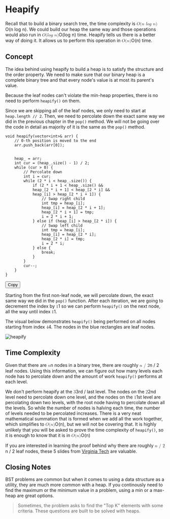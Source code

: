 <div class="my-div"><h1 id="heapify">Heapify</h1>

<p>Recall that to build a binary search tree, the time complexity is <span class="katex"><span class="katex-mathml"><math xmlns="http://www.w3.org/1998/Math/MathML"><semantics><mrow><mi>O</mi><mo stretchy="false">(</mo><mi>n</mi><mtext>&nbsp;</mtext><mi>l</mi><mi>o</mi><mi>g</mi><mtext>&nbsp;</mtext><mi>n</mi><mo stretchy="false">)</mo></mrow><annotation encoding="application/x-tex">O(n\ log\ n)</annotation></semantics></math></span><span class="katex-html" aria-hidden="true"><span class="base"><span class="strut" style="height:1em;vertical-align:-0.25em;"></span><span class="mord mathnormal" style="margin-right:0.02778em;">O</span><span class="mopen">(</span><span class="mord mathnormal">n</span><span class="mspace">&nbsp;</span><span class="mord mathnormal" style="margin-right:0.01968em;">l</span><span class="mord mathnormal">o</span><span class="mord mathnormal" style="margin-right:0.03588em;">g</span><span class="mspace">&nbsp;</span><span class="mord mathnormal">n</span><span class="mclose">)</span></span></span></span>. We could build our heap the same way and those operations would also run in <span class="katex"><span class="katex-mathml"><math xmlns="http://www.w3.org/1998/Math/MathML"><semantics><mrow><mi>O</mi><mo stretchy="false">(</mo><mi>l</mi><mi>o</mi><mi>g</mi><mtext>&nbsp;</mtext><mi>n</mi><mo stretchy="false">)</mo></mrow><annotation encoding="application/x-tex">O(log\ n)</annotation></semantics></math></span><span class="katex-html" aria-hidden="true"><span class="base"><span class="strut" style="height:1em;vertical-align:-0.25em;"></span><span class="mord mathnormal" style="margin-right:0.02778em;">O</span><span class="mopen">(</span><span class="mord mathnormal" style="margin-right:0.01968em;">l</span><span class="mord mathnormal">o</span><span class="mord mathnormal" style="margin-right:0.03588em;">g</span><span class="mspace">&nbsp;</span><span class="mord mathnormal">n</span><span class="mclose">)</span></span></span></span> time. Heapify tells us there is a better way of doing it. It allows us to perform this operation in <span class="katex"><span class="katex-mathml"><math xmlns="http://www.w3.org/1998/Math/MathML"><semantics><mrow><mi>O</mi><mo stretchy="false">(</mo><mi>n</mi><mo stretchy="false">)</mo></mrow><annotation encoding="application/x-tex">O(n)</annotation></semantics></math></span><span class="katex-html" aria-hidden="true"><span class="base"><span class="strut" style="height:1em;vertical-align:-0.25em;"></span><span class="mord mathnormal" style="margin-right:0.02778em;">O</span><span class="mopen">(</span><span class="mord mathnormal">n</span><span class="mclose">)</span></span></span></span> time.</p>

<h2 id="concept">Concept</h2>
<p>The idea behind using heapify to build a heap is to satisfy the structure and the order property. We need to make sure that our binary heap is a complete binary tree and that every node's value is at most its parent's value.</p>
<p>Because the leaf nodes can't violate the min-heap properties, there is no need to perform <code class="hljs language-stylus">heapify()</code> on them. </p>
<p>Since we are skipping all of the leaf nodes, we only need to start at <code class="hljs language-arcade">heap.length // 2</code>. Then, we need to percolate down the exact same way we did in the previous chapter in the <code class="hljs language-stylus">pop()</code> method. We will not be going over the code in detail as majority of it is the same as the <code class="hljs language-stylus">pop()</code> method. </p>
<div class="code-toolbar"><pre class="language-cpp" tabindex="0"><code class="hljs language-cpp"><span class="token keyword">void</span> <span class="token function">heapify</span><span class="token punctuation">(</span>vector<span class="token operator">&lt;</span><span class="token keyword">int</span><span class="token operator">&gt;</span><span class="token operator">&amp;</span> arr<span class="token punctuation">)</span> <span class="token punctuation">{</span>
    <span class="token comment">// 0-th position is moved to the end</span>
    arr<span class="token punctuation">.</span><span class="token function">push_back</span><span class="token punctuation">(</span>arr<span class="token punctuation">[</span><span class="token number">0</span><span class="token punctuation">]</span><span class="token punctuation">)</span><span class="token punctuation">;</span>
<br>
    heap_ <span class="token operator">=</span> arr<span class="token punctuation">;</span>
    <span class="token keyword">int</span> cur <span class="token operator">=</span> <span class="token punctuation">(</span>heap_<span class="token punctuation">.</span><span class="token function">size</span><span class="token punctuation">(</span><span class="token punctuation">)</span> <span class="token operator">-</span> <span class="token number">1</span><span class="token punctuation">)</span> <span class="token operator">/</span> <span class="token number">2</span><span class="token punctuation">;</span>
    <span class="token keyword">while</span> <span class="token punctuation">(</span>cur <span class="token operator">&gt;</span> <span class="token number">0</span><span class="token punctuation">)</span> <span class="token punctuation">{</span>
        <span class="token comment">// Percolate down</span>
        <span class="token keyword">int</span> i <span class="token operator">=</span> cur<span class="token punctuation">;</span>
        <span class="token keyword">while</span> <span class="token punctuation">(</span><span class="token number">2</span> <span class="token operator">*</span> i <span class="token operator">&lt;</span> heap_<span class="token punctuation">.</span><span class="token function">size</span><span class="token punctuation">(</span><span class="token punctuation">)</span><span class="token punctuation">)</span> <span class="token punctuation">{</span>
            <span class="token keyword">if</span> <span class="token punctuation">(</span><span class="token number">2</span> <span class="token operator">*</span> i <span class="token operator">+</span> <span class="token number">1</span> <span class="token operator">&lt;</span> heap_<span class="token punctuation">.</span><span class="token function">size</span><span class="token punctuation">(</span><span class="token punctuation">)</span> <span class="token operator">&amp;&amp;</span>
            heap_<span class="token punctuation">[</span><span class="token number">2</span> <span class="token operator">*</span> i <span class="token operator">+</span> <span class="token number">1</span><span class="token punctuation">]</span> <span class="token operator">&lt;</span> heap_<span class="token punctuation">[</span><span class="token number">2</span> <span class="token operator">*</span> i<span class="token punctuation">]</span> <span class="token operator">&amp;&amp;</span>
            heap_<span class="token punctuation">[</span>i<span class="token punctuation">]</span> <span class="token operator">&gt;</span> heap_<span class="token punctuation">[</span><span class="token number">2</span> <span class="token operator">*</span> i <span class="token operator">+</span> <span class="token number">1</span><span class="token punctuation">]</span><span class="token punctuation">)</span> <span class="token punctuation">{</span>
                <span class="token comment">// Swap right child</span>
                <span class="token keyword">int</span> tmp <span class="token operator">=</span> heap_<span class="token punctuation">[</span>i<span class="token punctuation">]</span><span class="token punctuation">;</span>
                heap_<span class="token punctuation">[</span>i<span class="token punctuation">]</span> <span class="token operator">=</span> heap_<span class="token punctuation">[</span><span class="token number">2</span> <span class="token operator">*</span> i <span class="token operator">+</span> <span class="token number">1</span><span class="token punctuation">]</span><span class="token punctuation">;</span>
                heap_<span class="token punctuation">[</span><span class="token number">2</span> <span class="token operator">*</span> i <span class="token operator">+</span> <span class="token number">1</span><span class="token punctuation">]</span> <span class="token operator">=</span> tmp<span class="token punctuation">;</span>
                i <span class="token operator">=</span> <span class="token number">2</span> <span class="token operator">*</span> i <span class="token operator">+</span> <span class="token number">1</span><span class="token punctuation">;</span>
            <span class="token punctuation">}</span> <span class="token keyword">else</span> <span class="token keyword">if</span> <span class="token punctuation">(</span>heap_<span class="token punctuation">[</span>i<span class="token punctuation">]</span> <span class="token operator">&gt;</span> heap_<span class="token punctuation">[</span><span class="token number">2</span> <span class="token operator">*</span> i<span class="token punctuation">]</span><span class="token punctuation">)</span> <span class="token punctuation">{</span>
                <span class="token comment">// Swap left child</span>
                <span class="token keyword">int</span> tmp <span class="token operator">=</span> heap_<span class="token punctuation">[</span>i<span class="token punctuation">]</span><span class="token punctuation">;</span>
                heap_<span class="token punctuation">[</span>i<span class="token punctuation">]</span> <span class="token operator">=</span> heap_<span class="token punctuation">[</span><span class="token number">2</span> <span class="token operator">*</span> i<span class="token punctuation">]</span><span class="token punctuation">;</span>
                heap_<span class="token punctuation">[</span><span class="token number">2</span> <span class="token operator">*</span> i<span class="token punctuation">]</span> <span class="token operator">=</span> tmp<span class="token punctuation">;</span>
                i <span class="token operator">=</span> <span class="token number">2</span> <span class="token operator">*</span> i<span class="token punctuation">;</span>
            <span class="token punctuation">}</span> <span class="token keyword">else</span> <span class="token punctuation">{</span>
                <span class="token keyword">break</span><span class="token punctuation">;</span>
            <span class="token punctuation">}</span>
        <span class="token punctuation">}</span>
        cur<span class="token operator">--</span><span class="token punctuation">;</span>
    <span class="token punctuation">}</span>
<span class="token punctuation">}</span>
</code></pre><div class="toolbar"><div class="toolbar-item"><button class="copy-to-clipboard-button" type="button" data-copy-state="copy"><span>Copy</span></button></div></div></div>
<p>Starting from the first non-leaf node, we will percolate down, the exact same way we did in the <code class="hljs language-stylus">pop()</code> function. After each iteration, we are going to decrement the index by <span class="katex"><span class="katex-mathml"><math xmlns="http://www.w3.org/1998/Math/MathML"><semantics><mrow><mn>1</mn></mrow><annotation encoding="application/x-tex">1</annotation></semantics></math></span><span class="katex-html" aria-hidden="true"><span class="base"><span class="strut" style="height:0.6444em;"></span><span class="mord">1</span></span></span></span> so we can perform <code class="hljs language-stylus">heapify()</code> on the next node, all the way until index <span class="katex"><span class="katex-mathml"><math xmlns="http://www.w3.org/1998/Math/MathML"><semantics><mrow><mn>1</mn></mrow><annotation encoding="application/x-tex">1</annotation></semantics></math></span><span class="katex-html" aria-hidden="true"><span class="base"><span class="strut" style="height:0.6444em;"></span><span class="mord">1</span></span></span></span>.</p>
<p>The visual below demonstrates <code class="hljs language-stylus">heapify()</code> being performed on all nodes starting from index <span class="katex"><span class="katex-mathml"><math xmlns="http://www.w3.org/1998/Math/MathML"><semantics><mrow><mn>4</mn></mrow><annotation encoding="application/x-tex">4</annotation></semantics></math></span><span class="katex-html" aria-hidden="true"><span class="base"><span class="strut" style="height:0.6444em;"></span><span class="mord">4</span></span></span></span>. The nodes in the blue rectangles are leaf nodes.</p>
<p><img src="https://imagedelivery.net/CLfkmk9Wzy8_9HRyug4EVA/ef4e44b2-100b-4f72-b18d-e244ad759500/sharpen=1" alt="heapify"></p>

<h2 id="time-complexity">Time Complexity</h2>
<p>Given that there are <span class="katex"><span class="katex-mathml"><math xmlns="http://www.w3.org/1998/Math/MathML"><semantics><mrow><mi>n</mi></mrow><annotation encoding="application/x-tex">n</annotation></semantics></math></span><span class="katex-html" aria-hidden="true"><span class="base"><span class="strut" style="height:0.4306em;"></span><span class="mord mathnormal">n</span></span></span></span> nodes in a binary tree, there are roughly <span class="katex"><span class="katex-mathml"><math xmlns="http://www.w3.org/1998/Math/MathML"><semantics><mrow><mi>n</mi><mtext>&nbsp;</mtext><mi mathvariant="normal">/</mi><mtext>&nbsp;</mtext><mn>2</mn></mrow><annotation encoding="application/x-tex">n\ /\ 2</annotation></semantics></math></span><span class="katex-html" aria-hidden="true"><span class="base"><span class="strut" style="height:1em;vertical-align:-0.25em;"></span><span class="mord mathnormal">n</span><span class="mspace">&nbsp;</span><span class="mord">/</span><span class="mspace">&nbsp;</span><span class="mord">2</span></span></span></span> leaf nodes. Using this information, we can figure out how many levels each node has to percolate down and the amount of work <code class="hljs language-stylus">heapify()</code> performs at each level. </p>
<p>We don't perform heapify at the <span class="katex"><span class="katex-mathml"><math xmlns="http://www.w3.org/1998/Math/MathML"><semantics><mrow><mn>3</mn></mrow><annotation encoding="application/x-tex">3</annotation></semantics></math></span><span class="katex-html" aria-hidden="true"><span class="base"><span class="strut" style="height:0.6444em;"></span><span class="mord">3</span></span></span></span>rd / last level. The nodes on the <span class="katex"><span class="katex-mathml"><math xmlns="http://www.w3.org/1998/Math/MathML"><semantics><mrow><mn>2</mn></mrow><annotation encoding="application/x-tex">2</annotation></semantics></math></span><span class="katex-html" aria-hidden="true"><span class="base"><span class="strut" style="height:0.6444em;"></span><span class="mord">2</span></span></span></span>nd level need to percolate down one level, and the nodes on the <span class="katex"><span class="katex-mathml"><math xmlns="http://www.w3.org/1998/Math/MathML"><semantics><mrow><mn>1</mn></mrow><annotation encoding="application/x-tex">1</annotation></semantics></math></span><span class="katex-html" aria-hidden="true"><span class="base"><span class="strut" style="height:0.6444em;"></span><span class="mord">1</span></span></span></span>st level are percolating down two levels, with the root node having to percolate down all the levels. So while the number of nodes is halving each time, the number of levels needed to be percolated increases. There is a very neat mathematical summation that is formed when we add all the work together, which simplifies to <span class="katex"><span class="katex-mathml"><math xmlns="http://www.w3.org/1998/Math/MathML"><semantics><mrow><mi>O</mi><mo stretchy="false">(</mo><mi>n</mi><mo stretchy="false">)</mo></mrow><annotation encoding="application/x-tex">O(n)</annotation></semantics></math></span><span class="katex-html" aria-hidden="true"><span class="base"><span class="strut" style="height:1em;vertical-align:-0.25em;"></span><span class="mord mathnormal" style="margin-right:0.02778em;">O</span><span class="mopen">(</span><span class="mord mathnormal">n</span><span class="mclose">)</span></span></span></span>, but we will not be covering that. It is highly unlikely that you will be asked to prove the time complexity of <code class="hljs language-stylus">heapify()</code>, so it is enough to know that it is in <span class="katex"><span class="katex-mathml"><math xmlns="http://www.w3.org/1998/Math/MathML"><semantics><mrow><mi>O</mi><mo stretchy="false">(</mo><mi>n</mi><mo stretchy="false">)</mo></mrow><annotation encoding="application/x-tex">O(n)</annotation></semantics></math></span><span class="katex-html" aria-hidden="true"><span class="base"><span class="strut" style="height:1em;vertical-align:-0.25em;"></span><span class="mord mathnormal" style="margin-right:0.02778em;">O</span><span class="mopen">(</span><span class="mord mathnormal">n</span><span class="mclose">)</span></span></span></span></p>
<p>If you are interested in learning the proof behind why there are roughly <span class="katex"><span class="katex-mathml"><math xmlns="http://www.w3.org/1998/Math/MathML"><semantics><mrow><mi>n</mi><mtext>&nbsp;</mtext><mi mathvariant="normal">/</mi><mtext>&nbsp;</mtext><mn>2</mn></mrow><annotation encoding="application/x-tex">n\ /\ 2</annotation></semantics></math></span><span class="katex-html" aria-hidden="true"><span class="base"><span class="strut" style="height:1em;vertical-align:-0.25em;"></span><span class="mord mathnormal">n</span><span class="mspace">&nbsp;</span><span class="mord">/</span><span class="mspace">&nbsp;</span><span class="mord">2</span></span></span></span> leaf nodes, these 5 slides from <a href="https://courses.cs.vt.edu/~cs3114/Fall09/wmcquain/Notes/T03a.BinaryTreeTheorems.pdf">Virginia Tech</a> are valuable.</p>

<h2 id="closing-notes">Closing Notes</h2>
<p>BST problems are common but when it comes to using a data structure as a utility, they are much more common with a heap. If you continously need to find the maximum or the minimum value in a problem, using a min or a max-heap are great options. </p>
<blockquote>
<p>Sometimes, the problem asks to find the "Top K" elements with some criteria. These questions are built to be solved with heaps.  </p>
</blockquote>

</div>